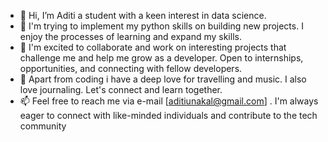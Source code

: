 - 👋 Hi, I’m Aditi a student with a keen interest in data science. 
- 🌱 I'm trying to implement my python skills on building new projects. I enjoy the processes of learning and expand my skills.
- 💞️ I'm excited to collaborate and work on interesting projects that challenge me and help me grow as a developer. Open to internships, opportunities, and connecting with fellow developers.
- 👀 Apart from coding i have a deep love for travelling and music. I also love journaling. Let's connect and learn together.
- 📫 Feel free to reach me via e-mail [aditiunakal@gmail.com] . I'm always eager to connect with like-minded individuals and contribute to the tech community
<!---
Aditi-u21/Aditi-u21 is a ✨ special ✨ repository because its `README.md` (this file) appears on your GitHub profile.
You can click the Preview link to take a look at your changes.
--->
